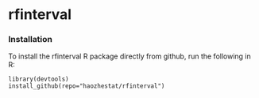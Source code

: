 # rfinterval

### Installation

To install the rfinterval R package directly from github, run the
following in R:

```{r}
library(devtools)
install_github(repo="haozhestat/rfinterval")
```  
